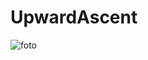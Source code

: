 # UpwardAscent

![foto](https://github.com/KaleHamza/UpwardAscent/assets/71084430/1a737bc1-d8f0-4737-baea-cede27317e06)
